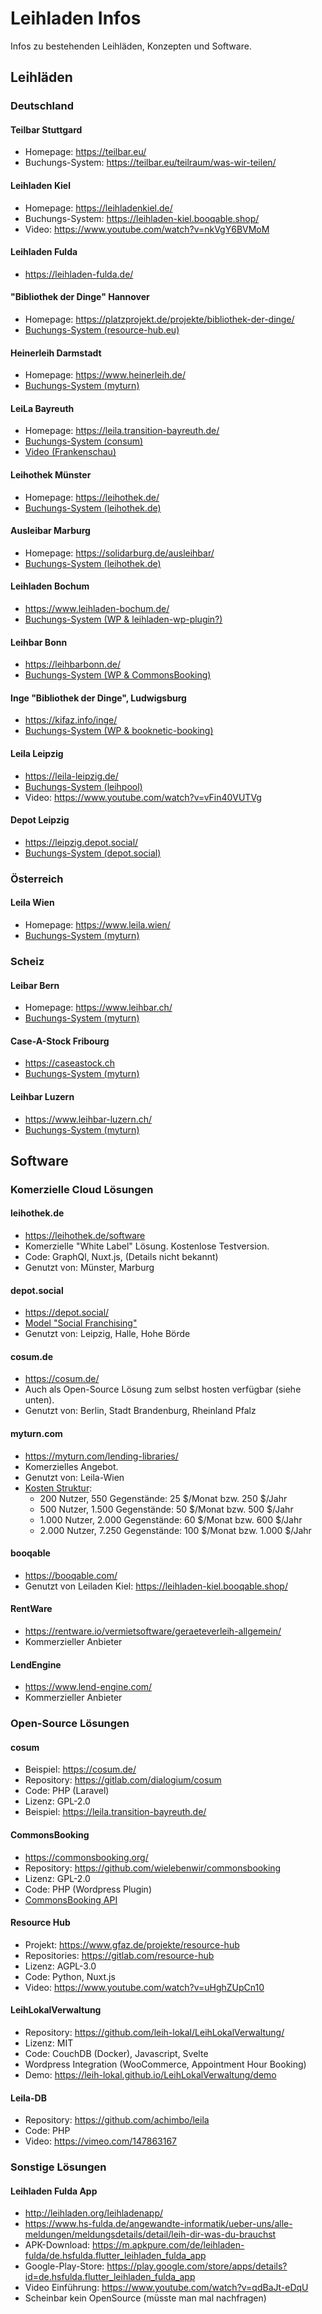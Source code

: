 # Leihladen Infos

Infos zu bestehenden Leihläden, Konzepten und Software.

## Leihläden

### Deutschland

#### Teilbar Stuttgard
  
* Homepage: https://teilbar.eu/
* Buchungs-System: https://teilbar.eu/teilraum/was-wir-teilen/

#### Leihladen Kiel

* Homepage: https://leihladenkiel.de/
* Buchungs-System: https://leihladen-kiel.booqable.shop/
* Video: https://www.youtube.com/watch?v=nkVgY6BVMoM

#### Leihladen Fulda

* https://leihladen-fulda.de/

#### "Bibliothek der Dinge" Hannover

* Homepage: https://platzprojekt.de/projekte/bibliothek-der-dinge/
* [Buchungs-System (resource-hub.eu)](https://app.resource-hub.eu/)

#### Heinerleih Darmstadt

* Homepage: https://www.heinerleih.de/
* [Buchungs-System (myturn)](https://heinerleih.myturn.com/library/inventory/browse)

#### LeiLa Bayreuth

* Homepage: https://leila.transition-bayreuth.de/
* [Buchungs-System (consum)](https://leila.transition-bayreuth.de/gegenstaende)
* [Video (Frankenschau)](https://www.youtube.com/watch?v=btkK5JTPaq0)

#### Leihothek Münster

* Homepage: https://leihothek.de/
* [Buchungs-System (leihothek.de)](https://leihothek.de/catalog/muenster/)

#### Ausleibar Marburg

* Homepage: https://solidarburg.de/ausleihbar/
* [Buchungs-System (leihothek.de)](https://leihothek.de/catalog/marburg/)

#### Leihladen Bochum

* https://www.leihladen-bochum.de/
* [Buchungs-System (WP & leihladen-wp-plugin?)](https://www.leihladen-bochum.de/?page_id=1682)

#### Leihbar Bonn

* https://leihbarbonn.de/
* [Buchungs-System (WP & CommonsBooking)](https://leihbarbonn.de/dinge/)

#### Inge "Bibliothek der Dinge", Ludwigsburg

* https://kifaz.info/inge/
* [Buchungs-System (WP & booknetic-booking)](https://kifaz.info/inge/)

#### Leila Leipzig

* https://leila-leipzig.de/
* [Buchungs-System (leihpool)](http://leihpool.leila-leipzig.de/listobjects.php)
* Video: https://www.youtube.com/watch?v=vFin40VUTVg

#### Depot Leipzig

* https://leipzig.depot.social/
* [Buchungs-System (depot.social)](https://leipzig.depot.social/ressourcen)

### Österreich

#### Leila Wien

* Homepage: https://www.leila.wien/
* [Buchungs-System (myturn)](https://leilawien.myturn.com/library/inventory/browse?embed=false)

### Scheiz

#### Leibar Bern

* Homepage: https://www.leihbar.ch/
* [Buchungs-System (myturn)](https://leihbarbern.myturn.com/library/)

#### Case-A-Stock Fribourg

* https://caseastock.ch
* [Buchungs-System (myturn)](https://caseastock.myturn.com/library/)

#### Leihbar Luzern

* https://www.leihbar-luzern.ch/
* [Buchungs-System (myturn)](https://leihbar-luzern.myturn.com/library/inventory/browse)

## Software

### Komerzielle Cloud Lösungen

#### leihothek.de

* https://leihothek.de/software
* Komerzielle "White Label" Lösung. Kostenlose Testversion.
* Code: GraphQl, Nuxt.js, (Details nicht bekannt)
* Genutzt von: Münster, Marburg

#### depot.social

* https://depot.social/
* [Model "Social Franchising"](https://depot.social/depot-in-deiner-stadt)
* Genutzt von: Leipzig, Halle, Hohe Börde

#### cosum.de

* https://cosum.de/
* Auch als Open-Source Lösung zum selbst hosten verfügbar (siehe unten).
* Genutzt von: Berlin, Stadt Brandenburg, Rheinland Pfalz

#### myturn.com

* https://myturn.com/lending-libraries/
* Komerzielles Angebot.
* Genutzt von: Leila-Wien
* [Kosten Struktur](https://register.myturn.com/library/createOrganization/index?planId=FREE&library=true&organizationType.id=4):
  * 200 Nutzer, 550 Gegenstände: 25 $/Monat bzw. 250 $/Jahr
  * 500 Nutzer, 1.500 Gegenstände: 50 $/Monat bzw. 500 $/Jahr
  * 1.000 Nutzer, 2.000 Gegenstände: 60 $/Monat bzw. 600 $/Jahr
  * 2.000 Nutzer, 7.250 Gegenstände: 100 $/Monat bzw. 1.000 $/Jahr

#### booqable

* https://booqable.com/
* Genutzt von Leiladen Kiel: https://leihladen-kiel.booqable.shop/

#### RentWare

* https://rentware.io/vermietsoftware/geraeteverleih-allgemein/
* Kommerzieller Anbieter

#### LendEngine

* https://www.lend-engine.com/
* Kommerzieller Anbieter

### Open-Source Lösungen

#### cosum

* Beispiel: https://cosum.de/
* Repository: https://gitlab.com/dialogium/cosum
* Code: PHP (Laravel)
* Lizenz: GPL-2.0
* Beispiel: https://leila.transition-bayreuth.de/

#### CommonsBooking

* https://commonsbooking.org/
* Repository: https://github.com/wielebenwir/commonsbooking
* Lizenz: GPL-2.0
* Code: PHP (Wordpress Plugin)
* [CommonsBooking API](https://commonsbooking.org/docs/schnittstellen-api/commonsbooking-api/)

#### Resource Hub

* Projekt: https://www.gfaz.de/projekte/resource-hub
* Repositories: https://gitlab.com/resource-hub
* Lizenz: AGPL-3.0
* Code: Python, Nuxt.js
* Video: https://www.youtube.com/watch?v=uHghZUpCn10

#### LeihLokalVerwaltung

* Repository: https://github.com/leih-lokal/LeihLokalVerwaltung/
* Lizenz: MIT
* Code: CouchDB (Docker), Javascript, Svelte
* Wordpress Integration (WooCommerce, Appointment Hour Booking)
* Demo: https://leih-lokal.github.io/LeihLokalVerwaltung/demo

#### Leila-DB

* Repository: https://github.com/achimbo/leila
* Code: PHP
* Video: https://vimeo.com/147863167







### Sonstige Lösungen

#### Leihladen Fulda App

* http://leihladen.org/leihladenapp/
* https://www.hs-fulda.de/angewandte-informatik/ueber-uns/alle-meldungen/meldungsdetails/detail/leih-dir-was-du-brauchst
* APK-Download: https://m.apkpure.com/de/leihladen-fulda/de.hsfulda.flutter_leihladen_fulda_app
* Google-Play-Store: https://play.google.com/store/apps/details?id=de.hsfulda.flutter_leihladen_fulda_app
* Video Einführung: https://www.youtube.com/watch?v=qdBaJt-eDqU
* Scheinbar kein OpenSource (müsste man mal nachfragen)
